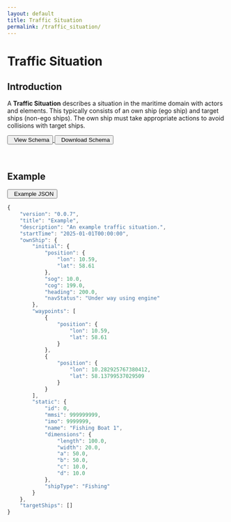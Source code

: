 ```yaml
---
layout: default
title: Traffic Situation
permalink: /traffic_situation/
---
```


# Traffic Situation

## Introduction
A **Traffic Situation** describes a situation in the maritime domain with actors and elements. This typically consists of an own ship (ego ship) and target ships (non-ego ships). The own ship must take appropriate actions to avoid collisions with target ships.

<div class="button-container">

<a id="schema-link" href="/maritime-schema/docs/schema/traffic_situation.html">
<button id="fullscreen-button" class="btn" name="button">
    <i data-lucide="file-json"></i> &nbsp; View Schema
</button>
</a>

<a id="download-schema-link" href="/maritime-schema/schema/traffic_situation.json" download>
        <button id="download-schema-button" class="btn" name="button">
            <i data-lucide="download"></i> &nbsp; Download Schema
        </button>
    </a>
</div>


&nbsp;
## Example

<a id="download-schema-link" href="/maritime-schema/schema/traffic_situation_example.json" download>
        <button id="download-example-button" class="btn" name="button">
            <i data-lucide="download"></i> &nbsp; Example JSON
        </button>
    </a>


```js
{
    "version": "0.0.7",
    "title": "Example",
    "description": "An example traffic situation.",
    "startTime": "2025-01-01T00:00:00",
    "ownShip": {
        "initial": {
            "position": {
                "lon": 10.59,
                "lat": 58.61
            },
            "sog": 10.0,
            "cog": 199.0,
            "heading": 200.0,
            "navStatus": "Under way using engine"
        },
        "waypoints": [
            {
                "position": {
                    "lon": 10.59,
                    "lat": 58.61
                }
            },
            {
                "position": {
                    "lon": 10.282925767380412,
                    "lat": 58.13799537029509
                }
            }
        ],
        "static": {
            "id": 0,
            "mmsi": 999999999,
            "imo": 9999999,
            "name": "Fishing Boat 1",
            "dimensions": {
                "length": 100.0,
                "width": 20.0,
                "a": 50.0,
                "b": 50.0,
                "c": 10.0,
                "d": 10.0
            },
            "shipType": "Fishing"
        }
    },
    "targetShips": []
}
```

<!-- ## Waypoints
Waypoints follow the general conventions of the *[Route plan exchange format](https://cirm.org/rtz-xml-schemas)*. 

## Modelling Speed Changes

Each waypoint leg can have a `sog` property. This can be set to a single value. However, this does not allow for smooth speed changes between waypoints. To model speed changes, the following parameters can be used:

`data.sog.value` New leg speed.

`data.sog.interpPrev` Distance before the leg change, to start 
interpolating to the new value.

`data.sog.interpNext` Distance after the leg change, to start interpolating to the new value.

`data.sog.interpMethod` Method to use for interpolation. 


<img src="/assets/images/Interpolation1.png" alt="Interpolation" width="400"/>

<img src="/assets/images/Interpolation2.png" alt="Interpolation" width="500"/>

-->

<script src="https://unpkg.com/lucide@latest"></script>

<script>
lucide.createIcons();
</script>


<link rel="stylesheet" href="{{ '/assets/css/styles.css' | relative_url }}"> 
